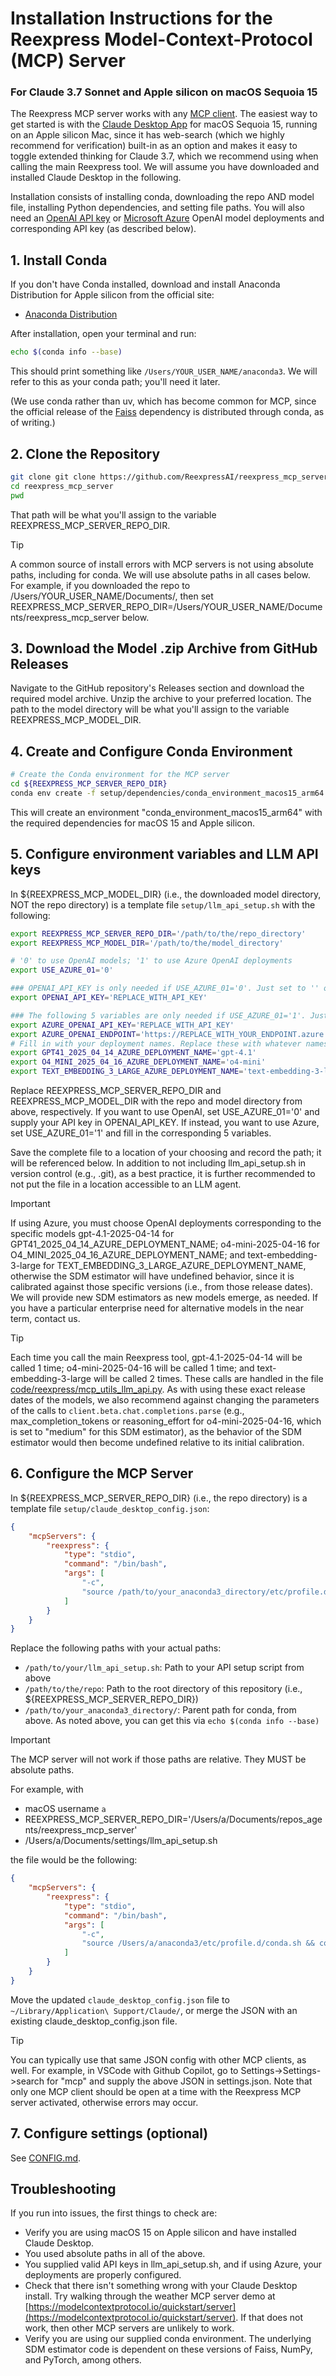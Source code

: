 
# Installation Instructions for the Reexpress Model-Context-Protocol (MCP) Server
### For Claude 3.7 Sonnet and Apple silicon on macOS Sequoia 15

The Reexpress MCP server works with any [MCP client](https://modelcontextprotocol.io/clients). The easiest way to get started is with the [Claude Desktop App](https://claude.ai/download) for macOS Sequoia 15, running on an Apple silicon Mac, since it has web-search (which we highly recommend for verification) built-in as an option and makes it easy to toggle extended thinking for Claude 3.7, which we recommend using when calling the main Reexpress tool. We will assume you have downloaded and installed Claude Desktop in the following.

Installation consists of installing conda, downloading the repo AND model file, installing Python dependencies, and setting file paths. You will also need an [OpenAI API key](https://platform.openai.com/api-keys) or [Microsoft Azure](https://azure.microsoft.com) OpenAI model deployments and corresponding API key (as described below).

## 1. Install Conda

If you don't have Conda installed, download and install Anaconda Distribution for Apple silicon from the official site:
- [Anaconda Distribution](https://www.anaconda.com/download)

After installation, open your terminal and run:

```bash
echo $(conda info --base)
``` 

This should print something like `/Users/YOUR_USER_NAME/anaconda3`. We will refer to this as your conda path; you'll need it later.

(We use conda rather than uv, which has become common for MCP, since the official release of the [Faiss](https://github.com/facebookresearch/faiss/blob/main/INSTALL.md) dependency is distributed through conda, as of writing.)

## 2. Clone the Repository

```bash
git clone git clone https://github.com/ReexpressAI/reexpress_mcp_server.git
cd reexpress_mcp_server
pwd
```

That path will be what you'll assign to the variable REEXPRESS_MCP_SERVER_REPO_DIR.

> [!TIP]
> A common source of install errors with MCP servers is not using absolute paths, including for conda. We will use absolute paths in all cases below. For example, if you downloaded the repo to /Users/YOUR_USER_NAME/Documents/, then set REEXPRESS_MCP_SERVER_REPO_DIR=/Users/YOUR_USER_NAME/Documents/reexpress_mcp_server below.

## 3. Download the Model .zip Archive from GitHub Releases

Navigate to the GitHub repository's Releases section and download the required model archive. Unzip the archive to your preferred location. The path to the model directory will be what you'll assign to the variable REEXPRESS_MCP_MODEL_DIR.

## 4. Create and Configure Conda Environment

```bash
# Create the Conda environment for the MCP server
cd ${REEXPRESS_MCP_SERVER_REPO_DIR}
conda env create -f setup/dependencies/conda_environment_macos15_arm64.yml
```

This will create an environment "conda_environment_macos15_arm64" with the required dependencies for macOS 15 and Apple silicon.

## 5. Configure environment variables and LLM API keys

In ${REEXPRESS_MCP_MODEL_DIR} (i.e., the downloaded model directory, NOT the repo directory) is a template file `setup/llm_api_setup.sh` with the following:

```bash
export REEXPRESS_MCP_SERVER_REPO_DIR='/path/to/the/repo_directory'
export REEXPRESS_MCP_MODEL_DIR='/path/to/the/model_directory'

# '0' to use OpenAI models; '1' to use Azure OpenAI deployments
export USE_AZURE_01='0'

### OPENAI_API_KEY is only needed if USE_AZURE_01='0'. Just set to '' or keep this default text if not used
export OPENAI_API_KEY='REPLACE_WITH_API_KEY'

### The following 5 variables are only needed if USE_AZURE_01='1'. Just set to '' or keep this default text if not used
export AZURE_OPENAI_API_KEY='REPLACE_WITH_API_KEY'
export AZURE_OPENAI_ENDPOINT='https://REPLACE_WITH_YOUR_ENDPOINT.azure.com/'
# Fill in with your deployment names. Replace these with whatever names you chose in Azure.
export GPT41_2025_04_14_AZURE_DEPLOYMENT_NAME='gpt-4.1'
export O4_MINI_2025_04_16_AZURE_DEPLOYMENT_NAME='o4-mini'
export TEXT_EMBEDDING_3_LARGE_AZURE_DEPLOYMENT_NAME='text-embedding-3-large'
```

Replace REEXPRESS_MCP_SERVER_REPO_DIR and REEXPRESS_MCP_MODEL_DIR with the repo and model directory from above, respectively. If you want to use OpenAI, set USE_AZURE_01='0' and supply your API key in OPENAI_API_KEY. If instead, you want to use Azure, set USE_AZURE_01='1' and fill in the corresponding 5 variables. 

Save the complete file to a location of your choosing and record the path; it will be referenced below. In addition to not including llm_api_setup.sh in version control (e.g., .git), as a best practice, it is further recommended to not put the file in a location accessible to an LLM agent.

> [!IMPORTANT]
> If using Azure, you must choose OpenAI deployments corresponding to the specific models gpt-4.1-2025-04-14 for GPT41_2025_04_14_AZURE_DEPLOYMENT_NAME; o4-mini-2025-04-16 for O4_MINI_2025_04_16_AZURE_DEPLOYMENT_NAME; and text-embedding-3-large for TEXT_EMBEDDING_3_LARGE_AZURE_DEPLOYMENT_NAME, otherwise the SDM estimator will have undefined behavior, since it is calibrated against those specific versions (i.e., from those release dates). We will provide new SDM estimators as new models emerge, as needed. If you have a particular enterprise need for alternative models in the near term, contact us.

> [!TIP]
> Each time you call the main Reexpress tool, gpt-4.1-2025-04-14 will be called 1 time; o4-mini-2025-04-16 will be called 1 time; and text-embedding-3-large will be called 2 times. These calls are handled in the file [code/reexpress/mcp_utils_llm_api.py](code/reexpress/mcp_utils_llm_api.py). As with using these exact release dates of the models, we also recommend against changing the parameters of the calls to `client.beta.chat.completions.parse` (e.g., max_completion_tokens or reasoning_effort for o4-mini-2025-04-16, which is set to "medium" for this SDM estimator), as the behavior of the SDM estimator would then become undefined relative to its initial calibration.

## 6. Configure the MCP Server

In ${REEXPRESS_MCP_SERVER_REPO_DIR} (i.e., the repo directory) is a template file `setup/claude_desktop_config.json`:

```json
{
    "mcpServers": {
        "reexpress": {
            "type": "stdio",
            "command": "/bin/bash",
            "args": [
                "-c",
                "source /path/to/your_anaconda3_directory/etc/profile.d/conda.sh && conda activate conda_environment_macos15_arm64 && source /path/to/your/llm_api_setup.sh && python /path/to/the/repo/code/reexpress/reexpress_mcp_server.py"
            ]
        }
    }
}
```

Replace the following paths with your actual paths:
- `/path/to/your/llm_api_setup.sh`: Path to your API setup script from above
- `/path/to/the/repo`: Path to the root directory of this repository (i.e., ${REEXPRESS_MCP_SERVER_REPO_DIR})
- `/path/to/your_anaconda3_directory/`: Parent path for conda, from above. As noted above, you can get this via `echo $(conda info --base)`

> [!IMPORTANT]
> The MCP server will not work if those paths are relative. They MUST be absolute paths.

For example, with  
- macOS username `a` 
- REEXPRESS_MCP_SERVER_REPO_DIR='/Users/a/Documents/repos_agents/reexpress_mcp_server'
- /Users/a/Documents/settings/llm_api_setup.sh

the file would be the following:

```json
{
    "mcpServers": {
        "reexpress": {
            "type": "stdio",
            "command": "/bin/bash",
            "args": [
                "-c",
                "source /Users/a/anaconda3/etc/profile.d/conda.sh && conda activate conda_environment_macos15_arm64 && source /Users/a/Documents/settings/llm_api_setup.sh && python /Users/a/Documents/repos_agents/reexpress_mcp_server/code/reexpress/reexpress_mcp_server.py"
            ]
        }
    }
}
```

Move the updated `claude_desktop_config.json` file to `~/Library/Application\ Support/Claude/`, or merge the JSON with an existing claude_desktop_config.json file.

> [!TIP]
> You can typically use that same JSON config with other MCP clients, as well. For example, in VSCode with Github Copilot, go to Settings->Settings->search for "mcp" and supply the above JSON in settings.json. Note that only one MCP client should be open at a time with the Reexpress MCP server activated, otherwise errors may occur. 

## 7. Configure settings (optional)

See [CONFIG.md](CONFIG.md).

## Troubleshooting

If you run into issues, the first things to check are:
- Verify you are using macOS 15 on Apple silicon and have installed Claude Desktop.
- You used absolute paths in all of the above.
- You supplied valid API keys in llm_api_setup.sh, and if using Azure, your deployments are properly configured.
- Check that there isn't something wrong with your Claude Desktop install. Try walking through the weather MCP server demo at [https://modelcontextprotocol.io/quickstart/server](https://modelcontextprotocol.io/quickstart/server). If that does not work, then other MCP servers are unlikely to work.
- Verify you are using our supplied conda environment. The underlying SDM estimator code is dependent on these versions of Faiss, NumPy, and PyTorch, among others.
